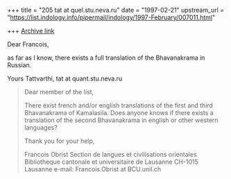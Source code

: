 +++
title = "205 tat at quel.stu.neva.ru"
date = "1997-02-21"
upstream_url = "https://list.indology.info/pipermail/indology/1997-February/007011.html"

+++
[Archive link](https://list.indology.info/pipermail/indology/1997-February/007011.html)

Dear Francois,

as far as I know, there exists a full translation of the Bhavanakrama in Russian. 

Yours Tattvarthi, tat at quant.stu.neva.ru

>Dear member of the list,
>
>There exist french and/or english translations of the first and third
>Bhavanakrama of Kamalasila.
>Does anyone knows if there exists a translation of the second Bhavanakrama
>in english or other western languages?
>
>Thank you for your help,
>
>
>
>Francois Obrist
>Section de langues et civilisations orientales
>Bibliotheque cantonale et universitaire de Lausanne
>CH-1015 Lausanne
>e-mail: Francois.Obrist at BCU.unil.ch
>
>





